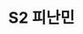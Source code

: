 ---
lastmod: 2021-11-12
title: S2 피난민
weight: 2
type: page
level_of_description: Seires(시리즈)
components: 
  - "https://r2.ccwps.org/resize/R1-013_1.jpg"
description: "Series 2 피난민"
---